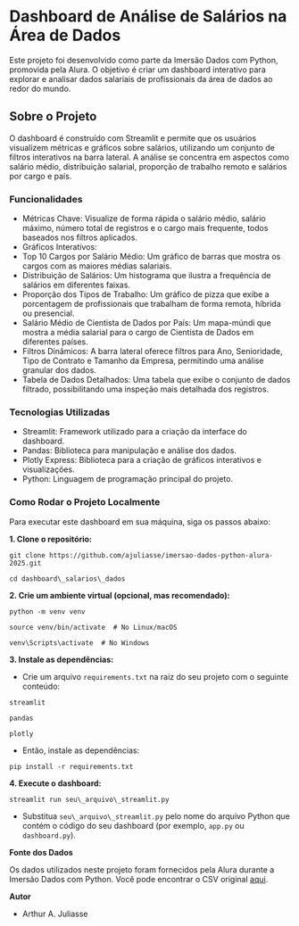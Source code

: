 # Dashboard de Análise de Salários na Área de Dados

Este projeto foi desenvolvido como parte da Imersão Dados com Python, promovida pela Alura. O objetivo é criar um dashboard interativo para explorar e analisar dados salariais de profissionais da área de dados ao redor do mundo.

## Sobre o Projeto

O dashboard é construído com Streamlit e permite que os usuários visualizem métricas e gráficos sobre salários, utilizando um conjunto de filtros interativos na barra lateral. A análise se concentra em aspectos como salário médio, distribuição salarial, proporção de trabalho remoto e salários por cargo e país.

### Funcionalidades

* Métricas Chave: Visualize de forma rápida o salário médio, salário máximo, número total de registros e o cargo mais frequente, todos baseados nos filtros aplicados.
* Gráficos Interativos:
* Top 10 Cargos por Salário Médio: Um gráfico de barras que mostra os cargos com as maiores médias salariais.
* Distribuição de Salários: Um histograma que ilustra a frequência de salários em diferentes faixas.
* Proporção dos Tipos de Trabalho: Um gráfico de pizza que exibe a porcentagem de profissionais que trabalham de forma remota, híbrida ou presencial.
* Salário Médio de Cientista de Dados por País: Um mapa-múndi que mostra a média salarial para o cargo de Cientista de Dados em diferentes países.
* Filtros Dinâmicos: A barra lateral oferece filtros para Ano, Senioridade, Tipo de Contrato e Tamanho da Empresa, permitindo uma análise granular dos dados.
* Tabela de Dados Detalhados: Uma tabela que exibe o conjunto de dados filtrado, possibilitando uma inspeção mais detalhada dos registros.

### Tecnologias Utilizadas

* Streamlit: Framework utilizado para a criação da interface do dashboard.
* Pandas: Biblioteca para manipulação e análise dos dados.
* Plotly Express: Biblioteca para a criação de gráficos interativos e visualizações.
* Python: Linguagem de programação principal do projeto.

### Como Rodar o Projeto Localmente

Para executar este dashboard em sua máquina, siga os passos abaixo:

**1. Clone o repositório:**
    
```
git clone https://github.com/ajuliasse/imersao-dados-python-alura-2025.git 

cd dashboard\_salarios\_dados
```
**2. Crie um ambiente virtual (opcional, mas recomendado):**
```
python -m venv venv

source venv/bin/activate  # No Linux/macOS

venv\Scripts\activate  # No Windows
```
**3. Instale as dependências:**

* Crie um arquivo ```requirements.txt``` na raiz do seu projeto com o seguinte conteúdo:

```
streamlit

pandas

plotly
```

* Então, instale as dependências:
```
pip install -r requirements.txt
```

**4. Execute o dashboard:**
```
streamlit run seu\_arquivo\_streamlit.py
```

* Substitua `seu\_arquivo\_streamlit.py` pelo nome do arquivo Python que contém o código do seu dashboard (por exemplo, `app.py` ou `dashboard.py`).

**Fonte dos Dados**

Os dados utilizados neste projeto foram fornecidos pela Alura durante a Imersão Dados com Python. Você pode encontrar o CSV original [aqui](https://raw.githubusercontent.com/vqrca/dashboard_salarios_dados/refs/heads/main/dados-imersao-final.csv).

**Autor**

* Arthur A. Juliasse
